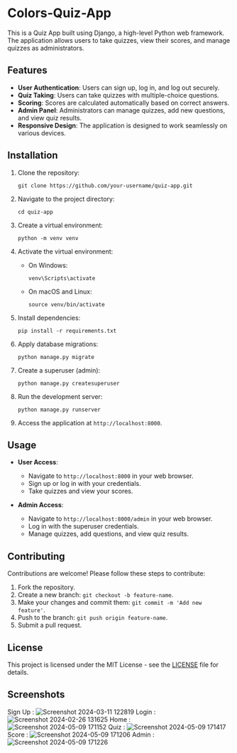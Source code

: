 # Colors-Quiz-App

This is a Quiz App built using Django, a high-level Python web framework. The application allows users to take quizzes, view their scores, and manage quizzes as administrators.

## Features

- **User Authentication**: Users can sign up, log in, and log out securely.
- **Quiz Taking**: Users can take quizzes with multiple-choice questions.
- **Scoring**: Scores are calculated automatically based on correct answers.
- **Admin Panel**: Administrators can manage quizzes, add new questions, and view quiz results.
- **Responsive Design**: The application is designed to work seamlessly on various devices.

## Installation

1. Clone the repository:

    ```
    git clone https://github.com/your-username/quiz-app.git
    ```

2. Navigate to the project directory:

    ```
    cd quiz-app
    ```

3. Create a virtual environment:

    ```
    python -m venv venv
    ```

4. Activate the virtual environment:

    - On Windows:

        ```
        venv\Scripts\activate
        ```

    - On macOS and Linux:

        ```
        source venv/bin/activate
        ```

5. Install dependencies:

    ```
    pip install -r requirements.txt
    ```

6. Apply database migrations:

    ```
    python manage.py migrate
    ```

7. Create a superuser (admin):

    ```
    python manage.py createsuperuser
    ```

8. Run the development server:

    ```
    python manage.py runserver
    ```

9. Access the application at `http://localhost:8000`.

## Usage

- **User Access**:
    - Navigate to `http://localhost:8000` in your web browser.
    - Sign up or log in with your credentials.
    - Take quizzes and view your scores.

- **Admin Access**:
    - Navigate to `http://localhost:8000/admin` in your web browser.
    - Log in with the superuser credentials.
    - Manage quizzes, add questions, and view quiz results.

## Contributing

Contributions are welcome! Please follow these steps to contribute:

1. Fork the repository.
2. Create a new branch: `git checkout -b feature-name`.
3. Make your changes and commit them: `git commit -m 'Add new feature'`.
4. Push to the branch: `git push origin feature-name`.
5. Submit a pull request.

## License

This project is licensed under the MIT License - see the [LICENSE](LICENSE) file for details.

## Screenshots

Sign Up :
![Screenshot 2024-03-11 122819](https://github.com/Med020/Colors-Quiz-App/assets/125467087/3dbe9af1-0771-40f8-aaf7-573fcbb8d933)
Login :
![Screenshot 2024-02-26 131625](https://github.com/Med020/Colors-Quiz-App/assets/125467087/feb8277c-65a1-4b29-a238-a88fe54d9061)
Home :
![Screenshot 2024-05-09 171152](https://github.com/Med020/Colors-Quiz-App/assets/125467087/1d4e69c1-2fe3-462a-9762-f86a73697aa2)
Quiz :
![Screenshot 2024-05-09 171417](https://github.com/Med020/Colors-Quiz-App/assets/125467087/0bbeb414-ae84-4a87-9dd6-4364eaf58ec4)
Score :
![Screenshot 2024-05-09 171206](https://github.com/Med020/Colors-Quiz-App/assets/125467087/d90a3555-795e-4b86-93fb-e333920376bf)
Admin :
![Screenshot 2024-05-09 171226](https://github.com/Med020/Colors-Quiz-App/assets/125467087/eb004f28-8796-429b-9e3c-8023be85818d)

